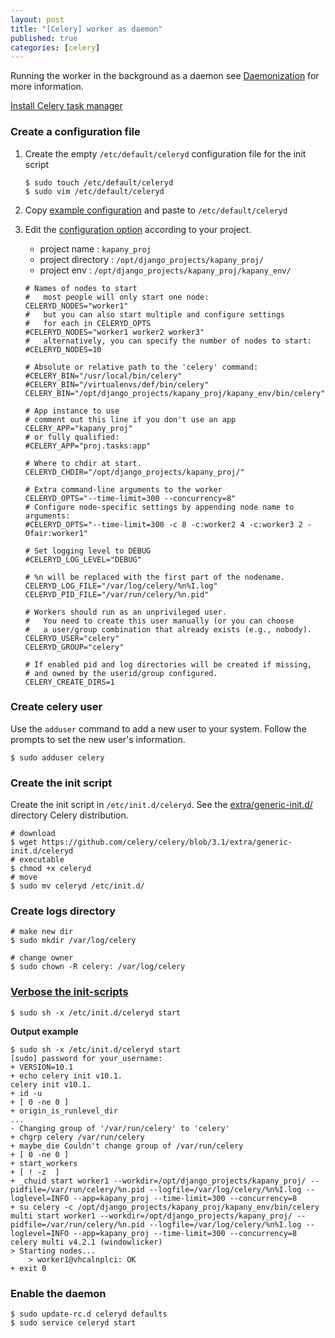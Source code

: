 ```yaml
---
layout: post
title: "[Celery] worker as daemon"
published: true
categories: [celery]
---
```


Running the worker in the background as a daemon see [Daemonization](http://docs.celeryproject.org/en/latest/userguide/daemonizing.html#daemonization) for more information.

[Install Celery task manager](https://www.miarec.com/book/export/html/585)

### Create a configuration file
1. Create the empty `/etc/default/celeryd` configuration file for the init script
    ```shell
    $ sudo touch /etc/default/celeryd
    $ sudo vim /etc/default/celeryd
    ```

2. Copy  [example configuration](http://docs.celeryproject.org/en/latest/userguide/daemonizing.html#init-script-celeryd)
    and paste to `/etc/default/celeryd`

3. Edit the [configuration option](http://docs.celeryproject.org/en/latest/userguide/daemonizing.html#available-options) according to your project.

    * project name : `kapany_proj`
    * project directory : `/opt/django_projects/kapany_proj/`
    * project env : `/opt/django_projects/kapany_proj/kapany_env/`

    ```shell
    # Names of nodes to start
    #   most people will only start one node:
    CELERYD_NODES="worker1"
    #   but you can also start multiple and configure settings
    #   for each in CELERYD_OPTS
    #CELERYD_NODES="worker1 worker2 worker3"
    #   alternatively, you can specify the number of nodes to start:
    #CELERYD_NODES=10

    # Absolute or relative path to the 'celery' command:
    #CELERY_BIN="/usr/local/bin/celery"
    #CELERY_BIN="/virtualenvs/def/bin/celery"
    CELERY_BIN="/opt/django_projects/kapany_proj/kapany_env/bin/celery"

    # App instance to use
    # comment out this line if you don't use an app
    CELERY_APP="kapany_proj"
    # or fully qualified:
    #CELERY_APP="proj.tasks:app"

    # Where to chdir at start.
    CELERYD_CHDIR="/opt/django_projects/kapany_proj/"

    # Extra command-line arguments to the worker
    CELERYD_OPTS="--time-limit=300 --concurrency=8"
    # Configure node-specific settings by appending node name to arguments:
    #CELERYD_OPTS="--time-limit=300 -c 8 -c:worker2 4 -c:worker3 2 -Ofair:worker1"

    # Set logging level to DEBUG
    #CELERYD_LOG_LEVEL="DEBUG"

    # %n will be replaced with the first part of the nodename.
    CELERYD_LOG_FILE="/var/log/celery/%n%I.log"
    CELERYD_PID_FILE="/var/run/celery/%n.pid"

    # Workers should run as an unprivileged user.
    #   You need to create this user manually (or you can choose
    #   a user/group combination that already exists (e.g., nobody).
    CELERYD_USER="celery"
    CELERYD_GROUP="celery"

    # If enabled pid and log directories will be created if missing,
    # and owned by the userid/group configured.
    CELERY_CREATE_DIRS=1

    ```

### Create celery user
Use the `adduser` command to add a new user to your system. Follow the prompts to set the new user's information.
```
$ sudo adduser celery
```

### Create the init script
Create the init script in `/etc/init.d/celeryd`. See the [extra/generic-init.d/](https://github.com/celery/celery/tree/3.1/extra/generic-init.d/) directory Celery distribution.

```shell
# download
$ wget https://github.com/celery/celery/blob/3.1/extra/generic-init.d/celeryd
# executable
$ chmod +x celeryd
# move
$ sudo mv celeryd /etc/init.d/
```

### Create logs directory

```shell
# make new dir
$ sudo mkdir /var/log/celery

# change owner
$ sudo chown -R celery: /var/log/celery
```

### [Verbose the init-scripts](http://docs.celeryproject.org/en/latest/userguide/daemonizing.html#troubleshooting)

```shell
$ sudo sh -x /etc/init.d/celeryd start
```
**Output example**
```
$ sudo sh -x /etc/init.d/celeryd start
[sudo] password for your_username:
+ VERSION=10.1
+ echo celery init v10.1.
celery init v10.1.
+ id -u
+ [ 0 -ne 0 ]
+ origin_is_runlevel_dir
...
- Changing group of '/var/run/celery' to 'celery'
+ chgrp celery /var/run/celery
+ maybe_die Couldn't change group of /var/run/celery
+ [ 0 -ne 0 ]
+ start_workers
+ [ ! -z  ]
+ _chuid start worker1 --workdir=/opt/django_projects/kapany_proj/ --pidfile=/var/run/celery/%n.pid --logfile=/var/log/celery/%n%I.log --loglevel=INFO --app=kapany_proj --time-limit=300 --concurrency=8
+ su celery -c /opt/django_projects/kapany_proj/kapany_env/bin/celery multi start worker1 --workdir=/opt/django_projects/kapany_proj/ --pidfile=/var/run/celery/%n.pid --logfile=/var/log/celery/%n%I.log --loglevel=INFO --app=kapany_proj --time-limit=300 --concurrency=8
celery multi v4.2.1 (windowlicker)
> Starting nodes...
	> worker1@vhcalnplci: OK
+ exit 0
```

### Enable the daemon
```shell
$ sudo update-rc.d celeryd defaults
$ sudo service celeryd start
```
